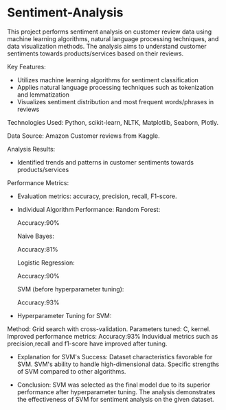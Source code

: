 # Sentiment-Analysis

This project performs sentiment analysis on customer review data using machine learning algorithms, natural language processing techniques, and data visualization methods. The analysis aims to understand customer sentiments towards products/services based on their reviews.

Key Features:
- Utilizes machine learning algorithms for sentiment classification
- Applies natural language processing techniques such as tokenization and lemmatization
- Visualizes sentiment distribution and most frequent words/phrases in reviews

Technologies Used: Python, scikit-learn, NLTK, Matplotlib, Seaborn, Plotly.

Data Source: Amazon Customer reviews  from Kaggle.

Analysis Results:
- Identified trends and patterns in customer sentiments towards products/services

Performance Metrics:
- Evaluation metrics: accuracy, precision, recall, F1-score.

- Individual Algorithm Performance:
    Random Forest:
  
    Accuracy:90%
  
    Naive Bayes:
  
    Accuracy:81%
  
    Logistic Regression:
  
    Accuracy:90%
  
    SVM (before hyperparameter tuning):
  
    Accuracy:93%
  
- Hyperparameter Tuning for SVM:

Method: Grid search with cross-validation.
Parameters tuned: C, kernel.
Improved performance metrics: 
Accuracy:93%
Induvidual metrics such as precision,recall and f1-score have improved after tuning.

- Explanation for SVM's Success:
Dataset characteristics favorable for SVM.
SVM's ability to handle high-dimensional data.
Specific strengths of SVM compared to other algorithms.

- Conclusion:
SVM was selected as the final model due to its superior performance after hyperparameter tuning.
The analysis demonstrates the effectiveness of SVM for sentiment analysis on the given dataset.
